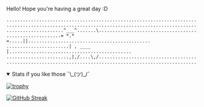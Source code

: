 Hello! Hope you're having a great day :D

```
................................................................................
................................................................................
.....................^___^.......\..............................................
....................= *.*  =.....||.............................................
.......................| , ____   |.............................................
.......................,|,/....\,/..............................................
................................................................................
```

<details open>
  <summary>Stats if you like those ¯\_(ツ)_/¯</summary>

[![trophy](https://github-profile-trophy.vercel.app/?username=ArtofBugs&rank=-C,-B&theme=onedark&margin-w=5&column=-1)](https://github.com/ryo-ma/github-profile-trophy)

[![GitHub Streak](https://github-readme-streak-statsartofbugs.vercel.app?user=ArtofBugs&theme=elegant&exclude_days=Sat,Sun)](https://github.com/DenverCoder1/github-readme-streak-stats)

</details>
